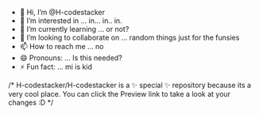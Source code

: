 - 👋 Hi, I’m @H-codestacker
- 👀 I’m interested in ... in... in.. in.
- 🌱 I’m currently learning ... or not?
- 💞️ I’m looking to collaborate on ... random things just for the funsies
- 📫 How to reach me ... no
- 😄 Pronouns: ... Is this needed?
- ⚡ Fun fact: ... mi is kid

/*
H-codestacker/H-codestacker is a ✨ special ✨ repository because its a very cool place.
You can click the Preview link to take a look at your changes :D
*/
